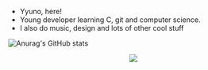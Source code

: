 - Yyuno, here!
- Young developer learning C, git and computer science.
- I also do music, design and lots of other cool stuff

![Anurag's GitHub stats](https://github-readme-stats.vercel.app/api?username=Yyunozorus&show_icons=true&theme=shades-of-purple)

<p align="center">
  <a href="https://skillicons.dev">
    <img src="https://skillicons.dev/icons?i=ableton,apple,figma,ai,git,c,vim," />
  </a>
</p>


<!---
Yyunozorus/Yyunozorus is a ✨ special ✨ repository because its `README.md` (this file) appears on your GitHub profile.
You can click the Preview link to take a look at your changes.
--->
